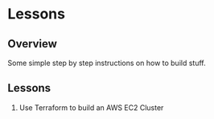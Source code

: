 # Lessons

## Overview
Some simple step by step instructions on how to build stuff.

## Lessons

  1. Use Terraform to build an AWS EC2 Cluster
